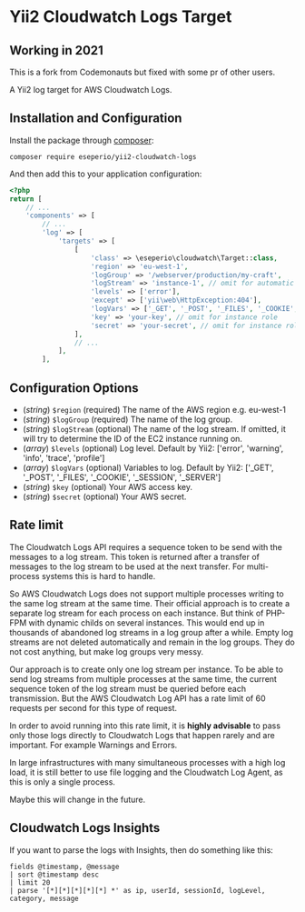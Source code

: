 Yii2 Cloudwatch Logs Target
===========================

## Working in 2021

This is a fork from Codemonauts but fixed with some pr of other users.

A Yii2 log target for AWS Cloudwatch Logs.

## Installation and Configuration

Install the package through [composer](http://getcomposer.org):

    composer require eseperio/yii2-cloudwatch-logs

And then add this to your application configuration:

```php
<?php
return [
    // ...
    'components' => [
        // ...
        'log' => [
            'targets' => [
                [
                    'class' => \eseperio\cloudwatch\Target::class,
                    'region' => 'eu-west-1',
                    'logGroup' => '/webserver/production/my-craft',
                    'logStream' => 'instance-1', // omit for automatic instance ID
                    'levels' => ['error'],
                    'except' => ['yii\web\HttpException:404'],
                    'logVars' => ['_GET', '_POST', '_FILES', '_COOKIE', '_SESSION', '_SERVER'],
                    'key' => 'your-key', // omit for instance role
                    'secret' => 'your-secret', // omit for instance role
                ],
                // ...
            ],
        ],
```

## Configuration Options

* (*string*) `$region` (required) The name of the AWS region e.g. eu-west-1
* (*string*) `$logGroup` (required) The name of the log group.
* (*string*) `$logStream` (optional) The name of the log stream. If omitted, it will try to determine the ID of the EC2
  instance running on.
* (*array*)  `$levels` (optional) Log level. Default by Yii2: ['error', 'warning', 'info', 'trace', 'profile']
* (*array*)  `$logVars` (optional) Variables to log. Default by
  Yii2: ['_GET', '_POST', '_FILES', '_COOKIE', '_SESSION', '_SERVER']
* (*string*) `$key` (optional) Your AWS access key.
* (*string*) `$secret` (optional) Your AWS secret.

## Rate limit

The Cloudwatch Logs API requires a sequence token to be send with the messages to a log stream. This token is returned
after a transfer of messages to the log stream to be used at the next transfer. For multi-process systems this is hard
to handle.

So AWS Cloudwatch Logs does not support multiple processes writing to the same log stream at the same time. Their
official approach is to create a separate log stream for each process on each instance. But think of PHP-FPM with
dynamic childs on several instances. This would end up in thousands of abandoned log streams in a log group after a
while. Empty log streams are not deleted automatically and remain in the log groups. They do not cost anything, but make
log groups very messy.

Our approach is to create only one log stream per instance. To be able to send log streams from multiple processes at
the same time, the current sequence token of the log stream must be queried before each transmission. But the AWS
Cloudwatch Log API has a rate limit of 60 requests per second for this type of request.

In order to avoid running into this rate limit, it is **highly advisable** to pass only those logs directly to
Cloudwatch Logs that happen rarely and are important. For example Warnings and Errors.

In large infrastructures with many simultaneous processes with a high log load, it is still better to use file logging
and the Cloudwatch Log Agent, as this is only a single process.

Maybe this will change in the future.

## Cloudwatch Logs Insights

If you want to parse the logs with Insights, then do something like this:

```
fields @timestamp, @message
| sort @timestamp desc
| limit 20
| parse '[*][*][*][*][*] *' as ip, userId, sessionId, logLevel, category, message
```
